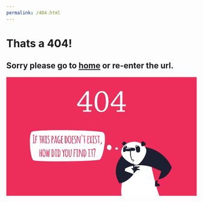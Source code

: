 ```yaml
---
permalink: /404.html
---
```

# Thats a **404**!
## Sorry please go to [home](https://theguythatloveshtml.github.io) or re-enter the url.
![](./404_pages.jpg)
